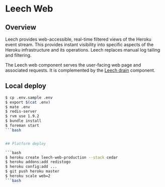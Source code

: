 # Leech Web

## Overview

Leech provides web-accessible, real-time filtered views of the Heroku event stream. This provides instant visibility into specific aspects of the Heroku infrastructure and its operations. Leech replaces manual log tailing and filtering.

The Leech web component serves the user-facing web page and associated requests. It is complemented by the [Leech drain](https://github.com/heroku/leech-drain) component.


## Local deploy

```bash
$ cp .env.sample .env
$ export $(cat .env)
$ mate .env
$ redis-server
$ rvm use 1.9.2
$ bundle install
$ foreman start
```bash


## Platform deploy

```bash
$ heroku create leech-web-production --stack cedar
$ heroku addons:add redistogo
$ heroku config:add ...
$ git push heroku master
$ heroku scale web=2
```bash
